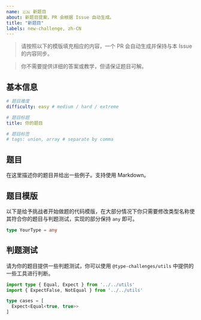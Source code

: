 ```yaml
---
name: 🇨🇳 新题目
about: 新题目提案，PR 会根据 Issue 自动生成。
title: "新题目"
labels: new-challenge, zh-CN
---
```


> 请按照以下的模版填充相应的内容，一个 PR 会自动生成并保持与本 Issue 的内容同步。

> 你不需要提供详细的答案或教学，但请保证题目可解。


## 基本信息

```yaml
# 题目难度
difficulty: easy # medium / hard / extreme

# 题目标题
title: 你的题目

# 题目标签
# tags: union, array # separate by comma
```

## 题目

<!--question-start-->

在这里描述你的题目并给出一些例子。支持使用 Markdown。

<!--question-end-->

## 题目模版

以下是给予挑战者开始做题的代码模版，在大部分情况下你只需要修改类型名称使其符合你的题目与判题测试，实现的部分保持 `any` 即可。

```ts
type YourType = any
```

## 判题测试

请为你的题目提供一些判题测试，你可以使用 `@type-challenges/utils` 中提供的一些工具进行判断。

```ts
import type { Equal, Expect } from '../../utils'
import { ExpectFalse, NotEqual } from '../../utils'

type cases = [
  Expect<Equal<true, true>>
]
```